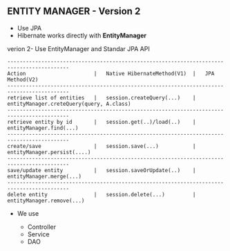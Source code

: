 ## ENTITY MANAGER - Version 2

+ Use JPA 
+ Hibernate works directly with **EntityManager** 

verion 2- Use EntityManager and Standar JPA API

	------------------------------------------------------------------------------------------
	Action                      |	Native HibernateMethod(V1)  |	JPA Method(V2)	
	------------------------------------------------------------------------------------------	
	retrieve list of entities   |	session.createQuery(...)    | 	entityManager.creteQuery(query, A.class)	
	------------------------------------------------------------------------------------------	
	retrieve entity by id       |	session.get(..)/load(..)    |	entityManager.find(...)	
	------------------------------------------------------------------------------------------	
	create/save                 |	session.save(...)           |	entityManager.persist(....)	
	------------------------------------------------------------------------------------------
	save/update entity          |	session.saveOrUpdate(..)    |	entityManager.merge(...)	
	------------------------------------------------------------------------------------------	
	delete entity               |	session.delete(...)         |	entityManager.remove(...)
	
+ We use
	
	- Controller
	- Service
	- DAO